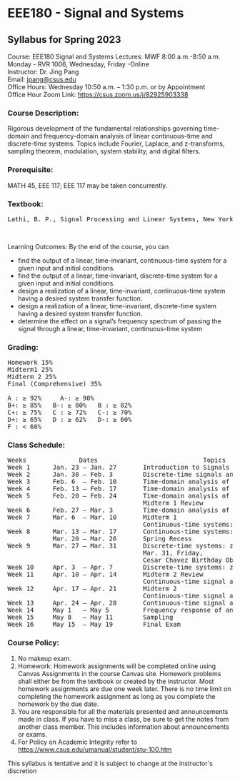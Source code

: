 
# EEE180 - Signal and Systems

## Syllabus for Spring 2023
Course: EEE180 Signal and Systems Lectures: MWF 8:00 a.m.-8:50 a.m. <br />
Monday - RVR 1006, Wednesday, Friday -Online <br />
Instructor: Dr. Jing Pang <br />
Email: jpang@csus.edu <br />
Office Hours: Wednesday 10:50 a.m. – 1:30 p.m. or by Appointment <br />
Office Hour Zoom Link: https://csus.zoom.us/j/82925903338 <br />

### Course Description:
Rigorous development of the fundamental relationships governing time-domain and frequency-domain analysis of linear continuous-time and discrete-time systems. Topics include Fourier, Laplace, and z-transforms, sampling theorem, modulation, system stability, and digital filters.

### Prerequisite:
MATH 45, EEE 117; EEE 117 may be taken concurrently.

### Textbook:
<pre>Lathi, B. P., Signal Processing and Linear Systems, New York: Oxford University Press, 1998.</pre> <br />
Learning Outcomes:
By the end of the course, you can
- find the output of a linear, time-invariant, continuous-time system for a given input and initial conditions.
- find the output of a linear, time-invariant, discrete-time system for a given input and initial conditions.
- design a realization of a linear, time-invariant, continuous-time system having a desired system transfer function.
- design a realization of a linear, time-invariant, discrete-time system having a desired system transfer function.
- determine the effect on a signal’s frequency spectrum of passing the signal through a linear, time-invariant, continuous-time system

### Grading:
<pre>
Homework 15%
Midterm1 25%
Midterm 2 25%
Final (Comprehensive) 35%

A : ≥ 92%	  A-: ≥ 90%
B+: ≥ 85%   B-: ≥ 80%   B : ≥ 82%
C+: ≥ 75%   C : ≥ 72%   C-: ≥ 70%
D+: ≥ 65%   D : ≥ 62%   D-: ≥ 60%
F : < 60%
</pre>
### Class Schedule:
<pre>
Weeks              Dates                            Topics                                          Reading Assignments
Week 1      Jan. 23 – Jan. 27       Introduction to Signals and Systems                         Background; Chap. 1, Pages 1 ~ 96
Week 2      Jan. 30 – Feb. 3        Discrete-time signals and systems                           Chap. 8, Pages 540 ~ 569
Week 3      Feb. 6  – Feb. 10       Time-domain analysis of continuous-time systems             Chap. 2, Pages 104 ~ 165
Week 4      Feb. 13 – Feb. 17       Time-domain analysis of continuous-time systems             Chap. 2, ( Continue )
Week 5      Feb. 20 – Feb. 24       Time-domain analysis of discrete-time system,               Chap. 9, Pages 573 ~ 611
                                    Midterm 1 Review
Week 6      Feb. 27 – Mar. 3        Time-domain analysis of discrete-time system                Chap. 9, ( Continue )
Week 7      Mar. 6  – Mar. 10       Midterm 1
                                    Continuous-time systems: Laplace transform analysis.        Chap. 6, Pages 361 ~ 426
Week 8      Mar. 13 – Mar. 17       Continuous-time systems: Laplace transform analysis         Chap. 6, ( Continue )
            Mar. 20 – Mar. 26       Spring Recess
Week 9      Mar. 27 – Mar. 31       Discrete-time systems: z-transform analysis.                Chap. 11, Pages 668 ~ 697
                                    Mar. 31, Friday, 
                                    Cesar Chavez Birthday Observed (Holiday, Campus Closed)
Week 10     Apr. 3  – Apr. 7        Discrete-time systems: z-transform analysis.                Chap. 11, ( Continue )
Week 11     Apr. 10 – Apr. 14       Midterm 2 Review                                        
                                    Continuous-time signal analysis: Fourier series.            Chap. 3, Pages 171 ~ 226
Week 12     Apr. 17 – Apr. 21       Midterm 2
                                    Continuous-time signal analysis: Fourier series.            Chap. 3, ( Continue )
Week 13     Apr. 24 – Apr. 28       Continuous-time signal analysis: Fourier transform.         Chap. 4, Pages 235 ~ 309
Week 14     May 1   – May 5         Frequency response of an LTIC system                        Chap. 7, Pages 471 ~ 476
Week 15     May 8   – May 11        Sampling                                                    Chap 5. Pages 319 ~ 330
Week 16     May 15  – May 19        Final Exam
</pre>
### Course Policy:
1. No makeup exam.
2. Homework: Homework assignments will be completed online using Canvas Assignments in the course Canvas site. Homework problems shall either be from the textbook or created by the instructor. Most homework assignments are due one week later. There is no time limit on completing the homework assignment as long as you complete the homework by the due date.
3. You are responsible for all the materials presented and announcements made in class.
If you have to miss a class, be sure to get the notes from another class member. This includes information about announcements or exams.
4. For Policy on Academic Integrity refer to
https://www.csus.edu/umanual/student/stu-100.htm <br />

This syllabus is tentative and it is subject to change at the instructor's discretion
